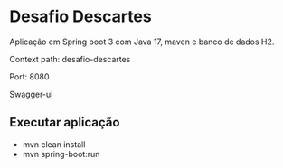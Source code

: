 
# Desafio  Descartes

Aplicação  em Spring boot 3 com Java 17, maven e banco de dados H2.

Context path: desafio-descartes

Port: 8080

[Swagger-ui](http://localhost:8080/desafio-descartes/swagger-ui/index.html)



## Executar  aplicação

 - mvn clean install
 - mvn spring-boot:run

